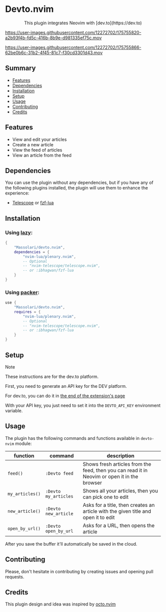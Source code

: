 # Devto.nvim

<p align="center">This plugin integrates Neovim with [dev.to](https://dev.to)</p>

https://user-images.githubusercontent.com/12272702/175755820-a2b93f4b-fd5c-416b-8b9e-d981335ef75c.mov

https://user-images.githubusercontent.com/12272702/175755866-62be0b6c-31b2-4f45-81c7-f30cd3301d43.mov

## Summary

- [Features](#features)
- [Dependencies](#dependencies)
- [Installation](#installation)
- [Setup](#setup)
- [Usage](#usage)
- [Contributing](#contributing)
- [Credits](#credits)

## Features

- View and edit your articles
- Create a new article
- View the feed of articles
- View an article from the feed

## Dependencies

You can use the plugin without any dependencies, but if you have any of the following plugins installed, the plugin will use them to enhance the experience:

- [Telescope](https://github.com/nvim-telescope/telescope.nvim) or [fzf-lua](https://github.com/ibhagwan/fzf-lua)

## Installation

### Using [lazy](https://github.com/folke/lazy.nvim):

```lua
{
    "Massolari/devto.nvim",
    dependencies = {
        "nvim-lua/plenary.nvim",
        -- Optional
        -- "nvim-telescope/telescope.nvim",
        -- or :ibhagwan/fzf-lua
    }
}
```

### Using [packer](https://github.com/wbthomason/packer.nvim):

```lua
use {
    "Massolari/devto.nvim",
    requires = {
        "nvim-lua/plenary.nvim",
        -- Optional
        -- "nvim-telescope/telescope.nvim",
        -- or :ibhagwan/fzf-lua
    }
}
```

## Setup

> [!NOTE]
> These instructions are for the dev.to platform.

First, you need to generate an API key for the DEV platform.

For dev.to, you can do it in [the end of the extension's page](https://dev.to/settings/extensions)

With your API key, you just need to set it into the `DEVTO_API_KEY` environment variable.

## Usage

The plugin has the following commands and functions available in `devto-nvim` module:

| function        | command              | description                                                                                  |
| --------------- | -------------------- | -------------------------------------------------------------------------------------------- |
| `feed()`        | `:Devto feed`        | Shows fresh articles from the feed, then you can read it in Neovim or open it in the browser |
| `my_articles()` | `:Devto my_articles` | Shows all your articles, then you can pick one to edit                                       |
| `new_article()` | `:Devto new_article` | Asks for a title, then creates an article with the given title and open it to edit           |
| `open_by_url()` | `:Devto open_by_url` | Asks for a URL, then opens the article                                                       |

After you save the buffer it'll automatically be saved in the cloud.

## Contributing

Please, don't hesitate in contributing by creating issues and opening pull requests.

## Credits

This plugin design and idea was inspired by [octo.nvim](https://github.com/pwntester/octo.nvim)
